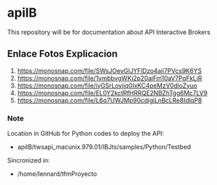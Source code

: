 # apiIB

This repository will be for documentation about API Interactive Brokers


## Enlace Fotos Explicacion

1. https://monosnap.com/file/SWsJOeyGlJYFlDzo4aii7PVcs9K6YS
2. https://monosnap.com/file/1vmbbvgWKi2p20ajFm10aV7PqFkLiR
3. https://monosnap.com/file/iyGSrLoyjiq0IxKC4peMzV0dioZyuo
4. https://monosnap.com/file/EL0Y2kctRfHRRQE2NBZhTgg6Mc7LV9
5. https://monosnap.com/file/L6q7UWJMp90cdigiLnBcLRe8IdlqP8


### Note

Location in GitHub for Python codes to deploy the API:
* apiIB/twsapi_macunix.979.01/IBJts/samples/Python/Testbed

Sincronized in:
* /home/lennard/tfmProyecto
